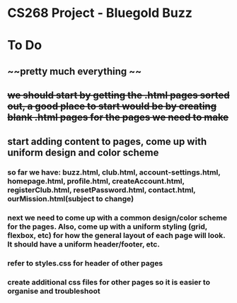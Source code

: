 # CS268 Project - Bluegold Buzz


# To Do
## ~~pretty much everything ~~
## ~~we should start by getting the .html pages sorted out, a good place to start would be by creating blank .html pages for the pages we need to make~~
## start adding content to pages, come up with uniform design and color scheme

### so far we have: buzz.html, club.html, account-settings.html, homepage.html, profile.html, createAccount.html, registerClub.html, resetPassword.html, contact.html, ourMission.html(subject to change)

### next we need to come up with a common design/color scheme for the pages. Also, come up with a uniform styling (grid, flexbox, etc) for how the general layout of each page will look. It should have a uniform header/footer, etc.

### refer to styles.css for header of other pages

### create additional css files for other pages so it is easier to organise and troubleshoot 
